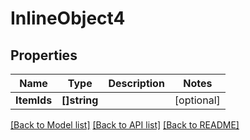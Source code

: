 # InlineObject4

## Properties

Name | Type | Description | Notes
------------ | ------------- | ------------- | -------------
**ItemIds** | **[]string** |  | [optional] 

[[Back to Model list]](../README.md#documentation-for-models) [[Back to API list]](../README.md#documentation-for-api-endpoints) [[Back to README]](../README.md)


